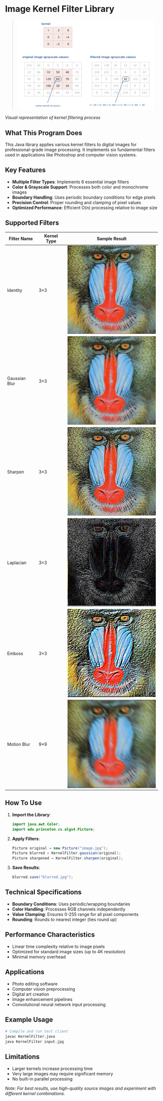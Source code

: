 # Image Kernel Filter Library

<p><blockquote>
<img class = "figure" src="kernel.png" width = 450 alt = "applying a kernel filter to a grayscale image">
</blockquote>
 
*Visual representation of kernel filtering process*

## What This Program Does

This Java library applies various kernel filters to digital images for professional-grade image processing. It implements six fundamental filters used in applications like Photoshop and computer vision systems.

## Key Features

- **Multiple Filter Types**: Implements 6 essential image filters
- **Color & Grayscale Support**: Processes both color and monochrome images
- **Boundary Handling**: Uses periodic boundary conditions for edge pixels
- **Precision Control**: Proper rounding and clamping of pixel values
- **Optimized Performance**: Efficient O(n) processing relative to image size

## Supported Filters

| Filter Name      | Kernel Type | Sample Result |
|------------------|-------------|---------------|
| Identity         | 3×3         | ![Identity](baboon.png) |
| Gaussian Blur    | 3×3         | ![Blur](baboon-blur3.png) |
| Sharpen          | 3×3         | ![Sharpen](baboon-sharpen.png) |
| Laplacian        | 3×3         | ![Laplacian](baboon-laplacian.png) |
| Emboss           | 3×3         | ![Emboss](baboon-emboss.png) |
| Motion Blur      | 9×9         | ![Motion Blur](baboon-motion.png) |

## How To Use

1. **Import the Library**:
   ```java
   import java.awt.Color;
   import edu.princeton.cs.algs4.Picture;
   ```

2. **Apply Filters**:
   ```java
   Picture original = new Picture("image.jpg");
   Picture blurred = KernelFilter.gaussian(original);
   Picture sharpened = KernelFilter.sharpen(original);
   ```

3. **Save Results**:
   ```java
   blurred.save("blurred.jpg");
   ```

## Technical Specifications

- **Boundary Conditions**: Uses periodic/wrapping boundaries
- **Color Handling**: Processes RGB channels independently
- **Value Clamping**: Ensures 0-255 range for all pixel components
- **Rounding**: Rounds to nearest integer (ties round up)

## Performance Characteristics

- Linear time complexity relative to image pixels
- Optimized for standard image sizes (up to 4K resolution)
- Minimal memory overhead

## Applications

- Photo editing software
- Computer vision preprocessing
- Digital art creation
- Image enhancement pipelines
- Convolutional neural network input processing

## Example Usage

```bash
# Compile and run test client
javac KernelFilter.java
java KernelFilter input.jpg
```

## Limitations

- Larger kernels increase processing time
- Very large images may require significant memory
- No built-in parallel processing

*Note: For best results, use high-quality source images and experiment with different kernel combinations.*
